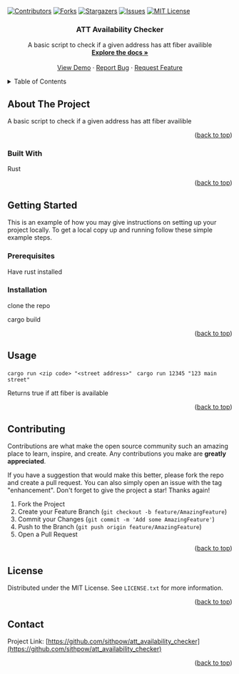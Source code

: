 <a name="ATT Availability Checker"></a>



[![Contributors][contributors-shield]][contributors-url]
[![Forks][forks-shield]][forks-url]
[![Stargazers][stars-shield]][stars-url]
[![Issues][issues-shield]][issues-url]
[![MIT License][license-shield]][license-url]



<h3 align="center">ATT Availability Checker</h3>

  <p align="center">
    A basic script to check if a given address has att fiber availible
    <br />
    <a href="https://github.com/sithpow/att_availability_checker"><strong>Explore the docs »</strong></a>
    <br />
    <br />
    <a href="https://github.com/sithpow/att_availability_checker">View Demo</a>
    ·
    <a href="https://github.com/sithpow/att_availability_checker/issues">Report Bug</a>
    ·
    <a href="https://github.com/sithpow/att_availability_checker/issues">Request Feature</a>
  </p>
</div>



<!-- TABLE OF CONTENTS -->
<details>
  <summary>Table of Contents</summary>
  <ol>
    <li>
      <a href="#about-the-project">About The Project</a>
      <ul>
        <li><a href="#built-with">Built With</a>Rust</li>
      </ul>
    </li>
    <li>
      <a href="#getting-started">Getting Started</a>
      <ul>
        <li><a href="#prerequisites">Prerequisites</a></li>
        <li><a href="#installation">Installation</a></li>
      </ul>
    </li>
    <li><a href="#usage">Usage</a></li>
    <li><a href="#roadmap">Roadmap</a></li>
    <li><a href="#contributing">Contributing</a></li>
    <li><a href="#license">License</a></li>
    <li><a href="#contact">Contact</a></li>
    <li><a href="#acknowledgments">Acknowledgments</a></li>
  </ol>
</details>



<!-- ABOUT THE PROJECT -->
## About The Project

A basic script to check if a given address has att fiber availible

<p align="right">(<a href="#readme-top">back to top</a>)</p>



### Built With
Rust
<p align="right">(<a href="#readme-top">back to top</a>)</p>



<!-- GETTING STARTED -->
## Getting Started

This is an example of how you may give instructions on setting up your project locally.
To get a local copy up and running follow these simple example steps.

### Prerequisites

Have rust installed

### Installation

clone the repo

cargo build


<p align="right">(<a href="#readme-top">back to top</a>)</p>



<!-- USAGE EXAMPLES -->
## Usage

```cargo run <zip code> "<street address>"```
``` cargo run 12345 "123 main street"```

Returns true if att fiber is available

<p align="right">(<a href="#readme-top">back to top</a>)</p>



<!-- CONTRIBUTING -->
## Contributing

Contributions are what make the open source community such an amazing place to learn, inspire, and create. Any contributions you make are **greatly appreciated**.

If you have a suggestion that would make this better, please fork the repo and create a pull request. You can also simply open an issue with the tag "enhancement".
Don't forget to give the project a star! Thanks again!

1. Fork the Project
2. Create your Feature Branch (`git checkout -b feature/AmazingFeature`)
3. Commit your Changes (`git commit -m 'Add some AmazingFeature'`)
4. Push to the Branch (`git push origin feature/AmazingFeature`)
5. Open a Pull Request

<p align="right">(<a href="#readme-top">back to top</a>)</p>



<!-- LICENSE -->
## License

Distributed under the MIT License. See `LICENSE.txt` for more information.

<p align="right">(<a href="#readme-top">back to top</a>)</p>



<!-- CONTACT -->
## Contact

Project Link: [https://github.com/sithpow/att_availability_checker](https://github.com/sithpow/att_availability_checker)

<p align="right">(<a href="#readme-top">back to top</a>)</p>






<!-- MARKDOWN LINKS & IMAGES -->
<!-- https://www.markdownguide.org/basic-syntax/#reference-style-links -->
[contributors-shield]: https://img.shields.io/github/contributors/sithpow/att_availability_checker.svg?style=for-the-badge
[contributors-url]: https://github.com/sithpow/att_availability_checker/graphs/contributors
[forks-shield]: https://img.shields.io/github/forks/sithpow/att_availability_checker.svg?style=for-the-badge
[forks-url]: https://github.com/sithpow/att_availability_checker/network/members
[stars-shield]: https://img.shields.io/github/stars/sithpow/att_availability_checker.svg?style=for-the-badge
[stars-url]: https://github.com/sithpow/att_availability_checker/stargazers
[issues-shield]: https://img.shields.io/github/issues/sithpow/att_availability_checker.svg?style=for-the-badge
[issues-url]: https://github.com/sithpow/att_availability_checker/issues
[license-shield]: https://img.shields.io/github/license/sithpow/att_availability_checker.svg?style=for-the-badge
[license-url]: https://github.com/sithpow/att_availability_checker/blob/master/LICENSE.txt
